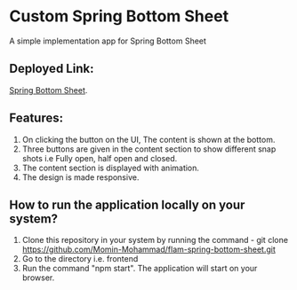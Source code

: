 # Custom Spring Bottom Sheet
A simple implementation app for Spring Bottom Sheet

## Deployed Link:
[Spring Bottom Sheet](https://spring-bottom-sheet.netlify.app/).

## Features:
1. On clicking the button on the UI, The content is shown at the bottom.
2. Three buttons are given in the content section to show different snap shots i.e Fully open, half open and closed.
3. The content section is displayed with animation.
4. The design is made responsive.

## How to run the application locally on your system?
1. Clone this repository in your system by running the command - git clone https://github.com/Momin-Mohammad/flam-spring-bottom-sheet.git
3. Go to the directory i.e. frontend
4. Run the command "npm start". The application will start on your browser.
